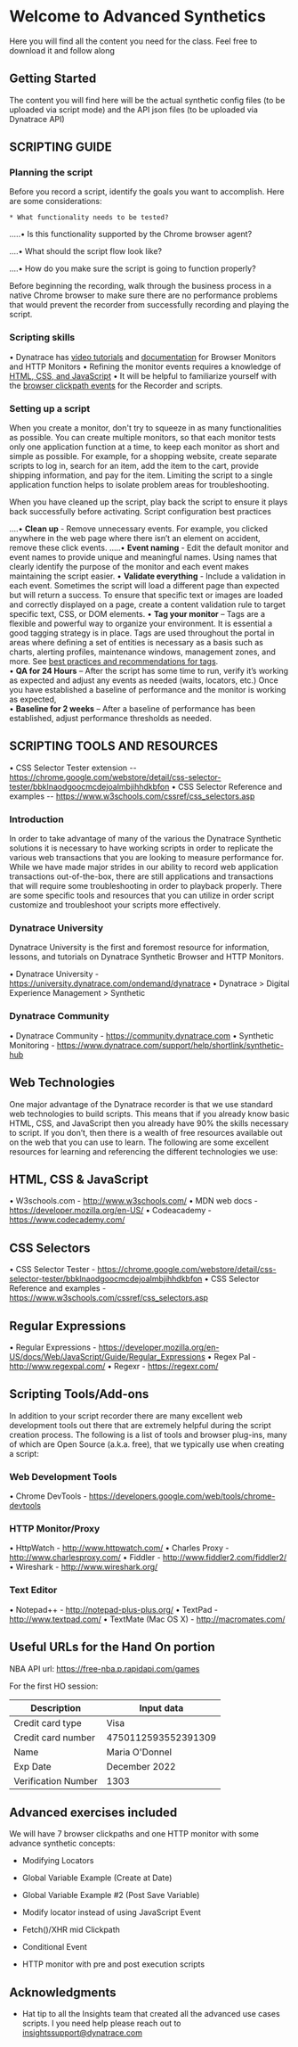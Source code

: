 # Welcome to Advanced Synthetics

Here you will find all the content you need for the class. Feel free to download it and follow along

## Getting Started

The content you will find here will be the actual synthetic config files (to be uploaded via script mode) and the API json files (to be uploaded via Dynatrace API)


## SCRIPTING GUIDE

### Planning the script

Before you record a script, identify the goals you want to accomplish. Here are some considerations:

    * What functionality needs to be tested?
 
.....• Is this functionality supported by the Chrome browser agent?
 
....• What should the script flow look like?
 
....• How do you make sure the script is going to function properly?
	
Before beginning the recording, walk through the business process in a native Chrome browser to make sure there are no performance problems that would prevent the recorder from successfully recording and playing the script.

### Scripting skills

 • Dynatrace has [video tutorials](https://university.dynatrace.com/ondemand/dynatrace) and [documentation](https://www.dynatrace.com/support/help/shortlink/synthetic-hub) for Browser Monitors and HTTP Monitors
 • Refining the monitor events requires a knowledge of [HTML, CSS, and JavaScript](http://www.w3schools.com/) 
 • It will be helpful to familiarize yourself with the [browser clickpath events](https://www.dynatrace.com/support/help/shortlink/id_brower-clickpath-events) for the Recorder and scripts.
	
### Setting up a script

When you create a monitor, don't try to squeeze in as many functionalities as possible. You can create multiple monitors, so that each monitor tests only one application function at a time, to keep each monitor as short and simple as possible. For example, for a shopping website, create separate scripts to log in, search for an item, add the item to the cart, provide shipping information, and pay for the item. Limiting the script to a single application function helps to isolate problem areas for troubleshooting.

When you have cleaned up the script, play back the script to ensure it plays back successfully before activating. 
Script configuration best practices 

....• **Clean up** - Remove unnecessary events. For example, you clicked anywhere in the web page where there isn’t an element on accident, remove these click events. 
.....• **Event naming** - Edit the default monitor and event names to provide unique and meaningful names. Using names that clearly identify the purpose of the monitor and each event makes maintaining the script easier.
 • **Validate everything** - Include a validation in each event. Sometimes the script will load a different page than expected but will return a success. To ensure that specific text or images are loaded and correctly displayed on a page, create a content validation rule to target specific text, CSS, or DOM elements. 
 • **Tag your monitor** – Tags are a flexible and powerful way to organize your environment. It is essential a good tagging strategy is in place. Tags are used throughout the portal in areas where defining a set of entities is necessary as a basis such as charts, alerting profiles, maintenance windows, management zones, and more. See [best practices and recommendations for tags](https://www.dynatrace.com/support/help/shortlink/tagging-best-practices).  
 • **QA for 24 Hours** – After the script has some time to run, verify it’s working as expected and adjust any events as needed (waits, locators, etc.) Once you have established a baseline of performance and the monitor is working as expected,  
 • **Baseline for 2 weeks** – After a baseline of performance has been established, adjust performance thresholds as needed. 


## SCRIPTING TOOLS AND RESOURCES

 • CSS Selector Tester extension -- https://chrome.google.com/webstore/detail/css-selector-tester/bbklnaodgoocmcdejoalmbjihhdkbfon
 • CSS Selector Reference and examples -- https://www.w3schools.com/cssref/css_selectors.asp

### Introduction

In order to take advantage of many of the various the Dynatrace Synthetic solutions it is necessary to have working scripts in order to replicate the various web transactions that you are looking to measure performance for.  While we have made major strides in our ability to record web application transactions out-of-the-box, there are still applications and transactions that will require some troubleshooting in order to playback properly.  There are some specific tools and resources that you can utilize in order script customize and troubleshoot your scripts more effectively.  

### Dynatrace University
Dynatrace University is the first and foremost resource for information, lessons, and tutorials on Dynatrace Synthetic Browser and HTTP Monitors.

 • Dynatrace University - https://university.dynatrace.com/ondemand/dynatrace
 • Dynatrace > Digital Experience Management > Synthetic 
	

### Dynatrace Community

 • Dynatrace Community - https://community.dynatrace.com
 • Synthetic Monitoring -  https://www.dynatrace.com/support/help/shortlink/synthetic-hub

## Web Technologies
One major advantage of the Dynatrace recorder is that we use standard web technologies to build scripts.  This means that if you already know basic HTML, CSS, and JavaScript then you already have 90% the skills necessary to script.  If you don’t, then there is a wealth of free resources available out on the web that you can use to learn.  The following are some excellent resources for learning and referencing the different technologies we use:
	
## HTML, CSS & JavaScript

 • W3schools.com - http://www.w3schools.com/
 • MDN web docs - https://developer.mozilla.org/en-US/
 • Codeacademy - https://www.codecademy.com/

## CSS Selectors

 • CSS Selector Tester - https://chrome.google.com/webstore/detail/css-selector-tester/bbklnaodgoocmcdejoalmbjihhdkbfon
 • CSS Selector Reference and examples - https://www.w3schools.com/cssref/css_selectors.asp

## Regular Expressions

 • Regular Expressions - https://developer.mozilla.org/en-US/docs/Web/JavaScript/Guide/Regular_Expressions
 • Regex Pal - http://www.regexpal.com/ 
 • Regexr - https://regexr.com/

## Scripting Tools/Add-ons

In addition to your script recorder there are many excellent web development tools out there that are extremely helpful during the script creation process.  The following is a list of tools and browser plug-ins, many of which are Open Source (a.k.a. free), that we typically use when creating a script: 

### Web Development Tools

 • Chrome DevTools - https://developers.google.com/web/tools/chrome-devtools

### HTTP Monitor/Proxy

 • HttpWatch - http://www.httpwatch.com/
 • Charles Proxy - http://www.charlesproxy.com/
 • Fiddler - http://www.fiddler2.com/fiddler2/
 • Wireshark - http://www.wireshark.org/
 
### Text Editor

 • Notepad++ - http://notepad-plus-plus.org/
 • TextPad - http://www.textpad.com/
 • TextMate (Mac OS X) - http://macromates.com/ 


## Useful URLs for the Hand On portion

NBA API url: https://free-nba.p.rapidapi.com/games

For the first HO session: 

| Description | Input data |
| --- | --- |
| Credit card type | Visa |
| Credit card number | 4750112593552391309 |
| Name | Maria O'Donnel |
| Exp Date | December 2022 |
| Verification Number | 1303 |


## Advanced exercises included

We will have 7 browser clickpaths and one HTTP monitor with some advance synthetic concepts:

* Modifying Locators

* Global Variable Example (Create at Date)
	
* Global Variable Example #2 (Post Save Variable)

* Modify locator instead of using JavaScript Event

* Fetch()/XHR mid Clickpath

* Conditional Event

* HTTP monitor with pre and post execution scripts


## Acknowledgments

* Hat tip to all the Insights team that created all the advanced use cases scripts. I you need help please reach out to insightssupport@dynatrace.com

